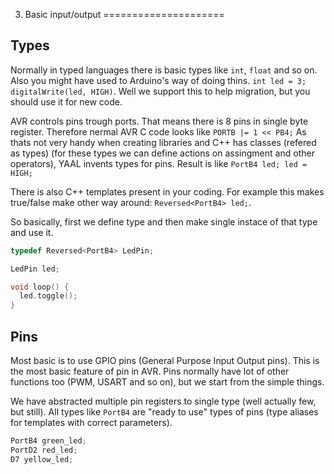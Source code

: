 3. Basic input/output
=====================

Types
-----

Normally in typed languages there is basic types like `int`, `float` and so on.
Also you might have used to Arduino's way of doing thins. `int led = 3; digitalWrite(led, HIGH)`. Well we support this to help migration, but you should use it for new code.

AVR controls pins trough ports. That means there is 8 pins in single byte register. Therefore nermal AVR C code looks like `PORTB |= 1 << PB4;`
As thats not very handy when creating libraries and C++ has classes (refered as types) (for these types we can define actions on assingment and other operators), YAAL invents types for pins.
Result is like `PortB4 led; led = HIGH;`

There is also C++ templates present in your coding. For example this makes true/false make other way around: `Reversed<PortB4> led;`.

So basically, first we define type and then make single instace of that type and use it.

```cpp
typedef Reversed<PortB4> LedPin;

LedPin led;

void loop() {
  led.toggle();
}
```

Pins
----

Most basic is to use  GPIO pins (General Purpose Input Output pins). This is the most basic feature of pin in AVR. Pins normally have lot of other functions too (PWM, USART and so on), but we start from the simple things.

We have abstracted multiple pin registers to single type (well actually few, but still). All types like `PortB4` are "ready to use" types of pins (type aliases for templates with correct parameters).

```cpp
PortB4 green_led;
PortD2 red_led;
D7 yellow_led;
```
